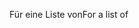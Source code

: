 <span data-ttu-id="ea861-101">Für eine Liste von</span><span class="sxs-lookup"><span data-stu-id="ea861-101">For a list of</span></span>